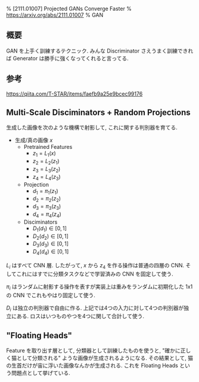 % [2111.01007] Projected GANs Converge Faster
% https://arxiv.org/abs/2111.01007
% GAN

## 概要

GAN を上手く訓練するテクニック.
みんな Discriminator さえうまく訓練できれば Generator は勝手に強くなってくれると言ってる.

## 参考

https://qiita.com/T-STAR/items/faefb9a25e9bcec99176

## Multi-Scale Disciminators + Random Projections

生成した画像を次のような機構で射影して,
これに関する判別器を育てる.

- 生成/真の画像 $x$
    - Pretrained Features
        - $z_1 = L_1(x)$
        - $z_2 = L_2(z_1)$
        - $z_3 = L_3(z_2)$
        - $z_4 = L_4(z_3)$
    - Projection
        - $d_1 = \pi_1(z_1)$
        - $d_2 = \pi_2(z_2)$
        - $d_3 = \pi_3(z_3)$
        - $d_4 = \pi_4(z_4)$
    - Disciminators
        - $D_1(d_1) \in [0,1]$
        - $D_2(d_2) \in [0,1]$
        - $D_3(d_3) \in [0,1]$
        - $D_4(d_4) \in [0,1]$

$L_i$ はすべて CNN 層.
したがって, $x$ から $z_4$ を作る操作は普通の四層の CNN.
そしてこれにはすでに分類タスクなどで学習済みの CNN を固定して使う.

$\pi_i$ はランダムに射影する操作を表すが実装上は重みをランダムに初期化した 1x1 の CNN でこれもやはり固定して使う.

$D_i$ は独立の判別器で自由に作る.
上記では4つの入力に対して4つの判別器が独立にある.
ロスはいつものやつを4つに関して合計して使う.

## "Floating Heads"

Feature を取り出す層として, 分類器として訓練したものを使うと,
"確かに正しく猫として分類される"
ような画像が生成されるようになる.
その結果として, 猫の生首だけが宙に浮いた画像なんかが生成される.
これを Floating Heads という問題点として挙げている.
